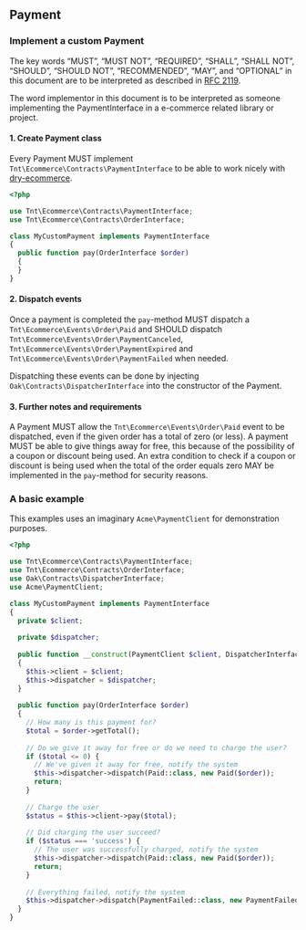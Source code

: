 ## Payment

### Implement a custom Payment

The key words “MUST”, “MUST NOT”, “REQUIRED”, “SHALL”, “SHALL NOT”, “SHOULD”, “SHOULD NOT”, “RECOMMENDED”, “MAY”, 
and “OPTIONAL” in this document are to be interpreted as described in [RFC 2119](https://tools.ietf.org/html/rfc2119).

The word implementor in this document is to be interpreted as someone implementing the PaymentInterface in a e-commerce related library or project.

#### 1. Create Payment class 

Every Payment MUST implement `Tnt\Ecommerce\Contracts\PaymentInterface` to be able to work nicely with [dry-ecommerce](https://github.com/reinvanoyen/dry-ecommerce).

```php
<?php

use Tnt\Ecommerce\Contracts\PaymentInterface;
use Tnt\Ecommerce\Contracts\OrderInterface;

class MyCustomPayment implements PaymentInterface
{
  public function pay(OrderInterface $order)
  {
  }
}
```

#### 2. Dispatch events

Once a payment is completed the `pay`-method MUST dispatch a `Tnt\Ecommerce\Events\Order\Paid` and SHOULD dispatch `Tnt\Ecommerce\Events\Order\PaymentCanceled`, `Tnt\Ecommerce\Events\Order\PaymentExpired` and `Tnt\Ecommerce\Events\Order\PaymentFailed` when needed.

Dispatching these events can be done by injecting `Oak\Contracts\DispatcherInterface` into the constructor of the Payment.

#### 3. Further notes and requirements

A Payment MUST allow the `Tnt\Ecommerce\Events\Order\Paid` event to be dispatched, even if the given order has a total of zero (or less). A payment MUST be able to give things away for free, this because of the possibility of a coupon or discount being used. An extra condition to check if a coupon or discount is being used when the total of the order equals zero MAY be implemented in the `pay`-method for security reasons.

### A basic example

This examples uses an imaginary `Acme\PaymentClient` for demonstration purposes.

```php
<?php

use Tnt\Ecommerce\Contracts\PaymentInterface;
use Tnt\Ecommerce\Contracts\OrderInterface;
use Oak\Contracts\DispatcherInterface;
use Acme\PaymentClient;

class MyCustomPayment implements PaymentInterface
{
  private $client;
  
  private $dispatcher;
  
  public function __construct(PaymentClient $client, DispatcherInterface $dispatcher)
  {
    $this->client = $client;
    $this->dispatcher = $dispatcher;
  }
  
  public function pay(OrderInterface $order)
  {
    // How many is this payment for?
    $total = $order->getTotal();
    
    // Do we give it away for free or do we need to charge the user?
    if ($total <= 0) {
      // We've given it away for free, notify the system
      $this->dispatcher->dispatch(Paid::class, new Paid($order));
      return;
    }
    
    // Charge the user
    $status = $this->client->pay($total);
    
    // Did charging the user succeed?
    if ($status === 'success') {
      // The user was successfully charged, notify the system
      $this->dispatcher->dispatch(Paid::class, new Paid($order));
      return;
    }
    
    // Everything failed, notify the system
    $this->dispatcher->dispatch(PaymentFailed::class, new PaymentFailed($order));
  }
}
```
